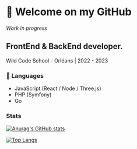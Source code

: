 # 👋 Welcome on my GitHub
*Work in progress*

## FrontEnd & BackEnd developer. 

Wild Code School - Orléans | 2022 - 2023

### 🚀 Languages
- JavaScript (React / Node / Three.js)
- PHP (Symfony)
- Go

### Stats

[![Anurag's GitHub stats](https://github-readme-stats.vercel.app/api?username=hhertout&show_icons=true)](https://github.com/anuraghazra/github-readme-stats)

[![Top Langs](https://github-readme-stats.vercel.app/api/top-langs/?username=hhertout&layout=compact&hide=scss,css,html)](https://github.com/anuraghazra/github-readme-stats)
